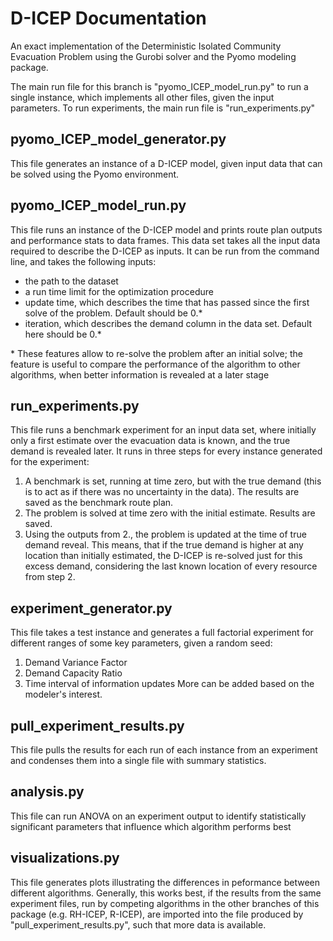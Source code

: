 # D-ICEP Documentation
An exact implementation of the Deterministic Isolated Community Evacuation Problem using the Gurobi solver and the Pyomo modeling package. 

The main run file for this branch is "pyomo_ICEP_model_run.py" to run a single instance, which implements all other files, given the input parameters. 
To run experiments, the main run file is "run_experiments.py"

## pyomo_ICEP_model_generator.py 
This file generates an instance of a D-ICEP model, given input data that can be solved using the Pyomo environment.

## pyomo_ICEP_model_run.py
This file runs an instance of the D-ICEP model and prints route plan outputs and performance stats to data frames. 
This data set takes all the input data required to describe the D-ICEP as inputs. It can be run from the command line, 
and takes the following inputs:
- the path to the dataset
- a run time limit for the optimization procedure
- update time, which describes the time that has passed since the first solve of the problem. Default should be 0.*
- iteration, which describes the demand column in the data set. Default here should be 0.*

\* These features allow to re-solve the problem after an initial solve; the feature is useful to compare the performance of the algorithm to other algorithms, when better information is revealed at a later stage

## run_experiments.py
This file runs a benchmark experiment for an input data set, where initially only a first estimate over the evacuation 
data is known, and the true demand is revealed later. It runs in three steps for every instance generated for the experiment:
1. A benchmark is set, running at time zero, but with the true demand (this is to act as if there was no uncertainty in the data). The results are saved as the benchmark route plan. 
2. The problem is solved at time zero with the initial estimate. Results are saved.
3. Using the outputs from 2., the problem is updated at the time of true demand reveal. This means, that if the true demand is higher at any location than initially estimated, the D-ICEP is re-solved just for this excess demand, considering the last known location of every resource from step 2. 

## experiment_generator.py
This file takes a test instance and generates a full factorial experiment for different ranges of some key parameters, given a random seed:
1. Demand Variance Factor
2. Demand Capacity Ratio
3. Time interval of information updates
More can be added based on the modeler's interest. 

## pull_experiment_results.py
This file pulls the results for each run of each instance from an experiment and condenses them into a single file with summary statistics. 

## analysis.py 
This file can run ANOVA on an experiment output to identify statistically significant parameters that influence which algorithm performs best

## visualizations.py 
This file generates plots illustrating the differences in peformance between different algorithms. 
Generally, this works best, if the results from the same experiment files, run by competing algorithms in the other branches of this package
(e.g. RH-ICEP, R-ICEP), are imported into the file produced by "pull_experiment_results.py", such that more data is available. 


